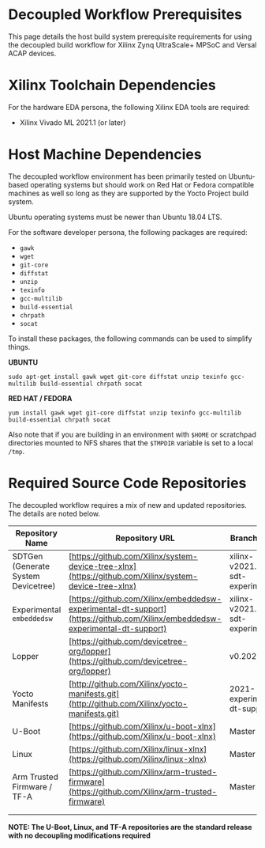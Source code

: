 # Decoupled Workflow Prerequisites

This page details the host build system prerequisite requirements for using the decoupled build workflow for Xilinx Zynq UltraScale+ MPSoC and Versal ACAP devices.

# Xilinx Toolchain Dependencies

For the hardware EDA persona, the following Xilinx EDA tools are required:

* Xilinx Vivado ML 2021.1 (or later)

# Host Machine Dependencies

The decoupled workflow environment has been primarily tested on Ubuntu-based operating systems but should work on Red Hat or Fedora compatible machines as well so long as they are supported by the Yocto Project build system.

Ubuntu operating systems must be newer than Ubuntu 18.04 LTS.

 For the software developer persona, the following packages are required:

* `gawk`
* `wget`
* `git-core`
* `diffstat`
* `unzip`
* `texinfo`
* `gcc-multilib`
* `build-essential`
* `chrpath`
* `socat`

To install these packages, the following commands can be used to simplify things.

**UBUNTU**

`sudo apt-get install gawk wget git-core diffstat unzip texinfo gcc-multilib build-essential chrpath socat`

**RED HAT / FEDORA**

`yum install gawk wget git-core diffstat unzip texinfo gcc-multilib build-essential chrpath socat` 

Also note that if you are building in an environment with `$HOME` or scratchpad directories mounted to NFS shares that the `$TMPDIR` variable is set to a local `/tmp`. 

# Required Source Code Repositories

The decoupled workflow requires a mix of new and updated repositories.  The details are noted below.

| Repository Name                    | Repository URL                                               | Branch Name                  |
| ---------------------------------- | ------------------------------------------------------------ | ---------------------------- |
| SDTGen (Generate System Devicetree) | [https://github.com/Xilinx/system-device-tree-xlnx](https://github.com/Xilinx/system-device-tree-xlnx) | xilinx-v2021.1-sdt-experimental                       |
| Experimental `embeddedsw`          | [https://github.com/Xilinx/embeddedsw-experimental-dt-support](https://github.com/Xilinx/embeddedsw-experimental-dt-support) | xilinx-v2021.1-sdt-experimental                       |
| Lopper                             | [https://github.com/devicetree-org/lopper](https://github.com/devicetree-org/lopper) | v0.2021.x                       |
| Yocto Manifests                    | [http://github.com/Xilinx/yocto-manifests.git](http://github.com/Xilinx/yocto-manifests.git) | 2021-experimental-dt-support |
| U-Boot                             | [https://github.com/Xilinx/u-boot-xlnx](https://github.com/Xilinx/u-boot-xlnx) | Master                       |
| Linux                              | [https://github.com/Xilinx/linux-xlnx](https://github.com/Xilinx/linux-xlnx) | Master                       |
| Arm Trusted Firmware / TF-A        | [https://github.com/Xilinx/arm-trusted-firmware](https://github.com/Xilinx/arm-trusted-firmware) | Master                       |
|                                    |                                                              |                              |
|                                    |                                                              |                              |

**NOTE: The U-Boot, Linux, and TF-A repositories are the standard release with no decoupling modifications required**

